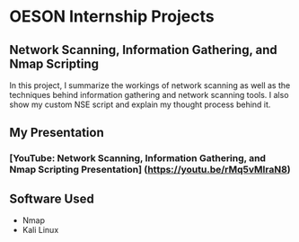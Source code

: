 # OESON Internship Projects

<h2>Network Scanning, Information Gathering, and Nmap Scripting</h2>

In this project, I summarize the workings of network scanning as well as the techniques behind information gathering and network scanning tools. I also show my custom NSE script and explain my thought process behind it.

<h2>My Presentation</h2>

### [YouTube: Network Scanning, Information Gathering, and Nmap Scripting Presentation] (https://youtu.be/rMq5vMlraN8)

<h2>Software Used</h2>

- Nmap
- Kali Linux
